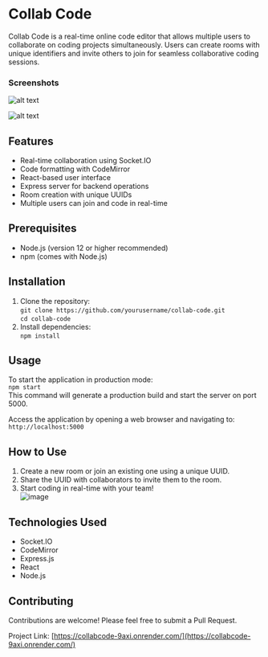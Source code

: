 # Collab Code

Collab Code is a real-time online code editor that allows multiple users to collaborate on coding projects simultaneously. Users can create rooms with unique identifiers and invite others to join for seamless collaborative coding sessions.
### Screenshots

![alt text](<Screenshot 2025-01-12 at 1.31.20 AM.png>)

![alt text](<Screenshot 2025-01-12 at 1.33.28 AM.png>)



## Features

- Real-time collaboration using Socket.IO
- Code formatting with CodeMirror
- React-based user interface
- Express server for backend operations
- Room creation with unique UUIDs
- Multiple users can join and code in real-time

## Prerequisites

- Node.js (version 12 or higher recommended)
- npm (comes with Node.js)

## Installation

1. Clone the repository:  
   `git clone https://github.com/yourusername/collab-code.git`  
   `cd collab-code`  
2. Install dependencies:  
   `npm install`
## Usage

To start the application in production mode:  
  `npm start`  
This command will generate a production build and start the server on port 5000.

Access the application by opening a web browser and navigating to:  
`http://localhost:5000`  
## How to Use

1. Create a new room or join an existing one using a unique UUID.  
2. Share the UUID with collaborators to invite them to the room.  
3. Start coding in real-time with your team!  
   ![image](https://github.com/user-attachments/assets/73b37847-04aa-4605-90da-738a566ff3a7)


## Technologies Used

- Socket.IO  
- CodeMirror  
- Express.js  
- React  
- Node.js  
 
## Contributing

Contributions are welcome! Please feel free to submit a Pull Request.

Project Link: [https://collabcode-9axi.onrender.com/](https://collabcode-9axi.onrender.com/)
